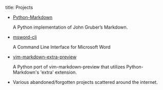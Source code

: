 title: Projects

* [Python-Markdown](http://github.com/waylan/Python-Markdown)

    A Python implementation of John Gruber’s Markdown.

* [msword-cli](https://github.com/waylan/msword-cli)

    A Command Line Interface for Microsoft Word

* [vim-markdown-extra-preview](https://github.com/waylan/vim-markdown-extra-preview)

    A Python port of vim-markdown-preview that utilizes Python-Markdown's 'extra' extension.

* Various abandoned/forgotten projects scattered around the internet.